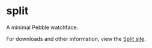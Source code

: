# split
A minimal Pebble watchface.

For downloads and other information, view the [Split site](http://jackdalton.github.io/split).
